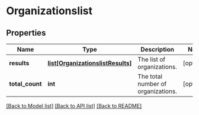# Organizationslist

## Properties
Name | Type | Description | Notes
------------ | ------------- | ------------- | -------------
**results** | [**list[OrganizationslistResults]**](OrganizationslistResults.md) | The list of organizations. | [optional] 
**total_count** | **int** | The total number of organizations.  | [optional] 

[[Back to Model list]](../README.md#documentation-for-models) [[Back to API list]](../README.md#documentation-for-api-endpoints) [[Back to README]](../README.md)


